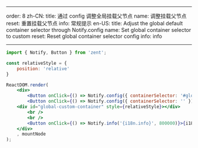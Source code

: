 
---
order: 8
zh-CN:
	title: 通过 config 调整全局挂载父节点
	name: 调整挂载父节点
  reset: 重置挂载父节点
	info: 常规提示
en-US:
	title: Adjust the global default container selector through Notify.config
	name: Set global container selector to custom
  reset: Reset global container selector config
	info: info

---

```jsx
import { Notify, Button } from 'zent';

const relativeStyle = {
	position: 'relative'
}

ReactDOM.render(
	<div>
		<Button onClick={() => Notify.config({ containerSelector: '#global-custom-container' })}>{i18n.name}</Button>
		<Button onClick={() => Notify.config({ containerSelector: '' })}>{i18n.reset}</Button>
    <div id="global-custom-container" style={relativeStyle}></div>
		<br />
		<br />
		<Button onClick={() => Notify.info('{i18n.info}', 800000)}>{i18n.info}</Button>
	</div>
	, mountNode
);

```
